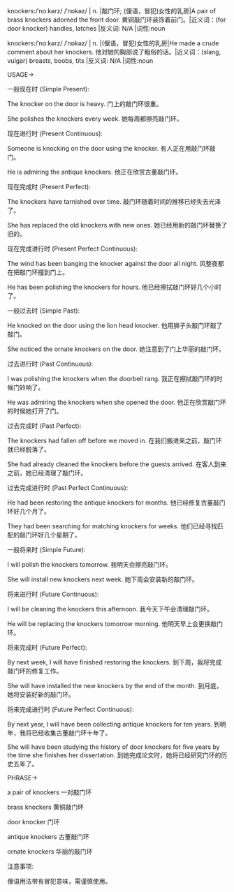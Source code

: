 knockers:/ˈnɑːkərz/ /ˈnɒkəz/ | n. |敲门环; (俚语，冒犯)女性的乳房|A pair of brass knockers adorned the front door.  黄铜敲门环装饰着前门。|近义词：(for door knocker) handles, latches |反义词: N/A |词性:noun

knockers:/ˈnɑːkərz/ /ˈnɒkəz/ | n. |(俚语，冒犯)女性的乳房|He made a crude comment about her knockers. 他对她的胸部说了粗俗的话。|近义词：(slang, vulgar) breasts, boobs, tits |反义词: N/A |词性:noun


USAGE->

一般现在时 (Simple Present):

The knocker on the door is heavy. 门上的敲门环很重。

She polishes the knockers every week. 她每周都擦亮敲门环。


现在进行时 (Present Continuous):

Someone is knocking on the door using the knocker. 有人正在用敲门环敲门。

He is admiring the antique knockers. 他正在欣赏古董敲门环。


现在完成时 (Present Perfect):

The knockers have tarnished over time. 敲门环随着时间的推移已经失去光泽了。

She has replaced the old knockers with new ones. 她已经用新的敲门环替换了旧的。


现在完成进行时 (Present Perfect Continuous):

The wind has been banging the knocker against the door all night.  风整夜都在把敲门环撞到门上。

He has been polishing the knockers for hours. 他已经擦拭敲门环好几个小时了。


一般过去时 (Simple Past):

He knocked on the door using the lion head knocker. 他用狮子头敲门环敲了敲门。

She noticed the ornate knockers on the door. 她注意到了门上华丽的敲门环。


过去进行时 (Past Continuous):

I was polishing the knockers when the doorbell rang. 我正在擦拭敲门环的时候门铃响了。

He was admiring the knockers when she opened the door. 他正在欣赏敲门环的时候她打开了门。


过去完成时 (Past Perfect):

The knockers had fallen off before we moved in. 在我们搬进来之前，敲门环就已经脱落了。

She had already cleaned the knockers before the guests arrived. 在客人到来之前，她已经清理了敲门环。


过去完成进行时 (Past Perfect Continuous):

He had been restoring the antique knockers for months. 他已经修复古董敲门环好几个月了。

They had been searching for matching knockers for weeks.  他们已经寻找匹配的敲门环好几个星期了。


一般将来时 (Simple Future):

I will polish the knockers tomorrow. 我明天会擦亮敲门环。

She will install new knockers next week. 她下周会安装新的敲门环。


将来进行时 (Future Continuous):

I will be cleaning the knockers this afternoon. 我今天下午会清理敲门环。

He will be replacing the knockers tomorrow morning. 他明天早上会更换敲门环。


将来完成时 (Future Perfect):

By next week, I will have finished restoring the knockers. 到下周，我将完成敲门环的修复工作。

She will have installed the new knockers by the end of the month. 到月底，她将安装好新的敲门环。


将来完成进行时 (Future Perfect Continuous):

By next year, I will have been collecting antique knockers for ten years. 到明年，我将已经收集古董敲门环十年了。

She will have been studying the history of door knockers for five years by the time she finishes her dissertation. 到她完成论文时，她将已经研究门环的历史五年了。


PHRASE->

a pair of knockers 一对敲门环

brass knockers 黄铜敲门环

door knocker  门环

antique knockers 古董敲门环

ornate knockers 华丽的敲门环


注意事项: 

俚语用法带有冒犯意味，需谨慎使用。


